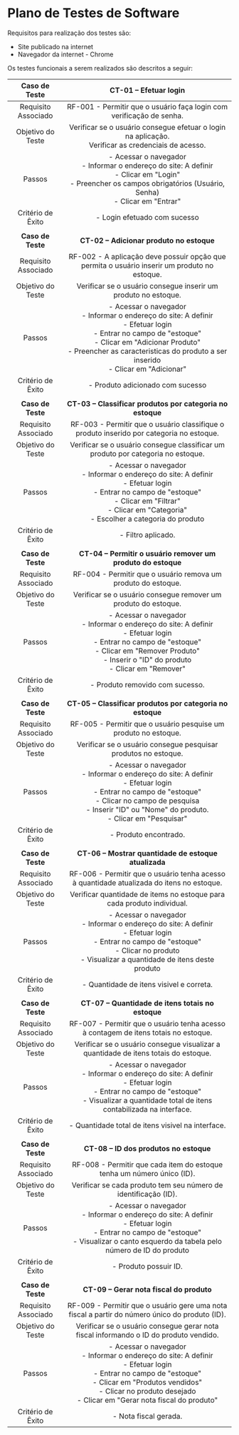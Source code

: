 # Plano de Testes de Software
Requisitos para realização dos testes são:
- Site publicado na internet
-  Navegador da internet - Chrome

Os testes funcionais a serem realizados são descritos a seguir:


 
| **Caso de Teste** 	| **CT-01 – Efetuar login** 	|
|:---:	|:---:	|
|	Requisito Associado 	| RF-001 - Permitir que o usuário faça login com verificação de senha. |
| Objetivo do Teste 	| Verificar se o usuário consegue efetuar o login na aplicação.<br>  Verificar as credenciais de acesso. |
| Passos 	| - Acessar o navegador <br> - Informar o endereço do site: A definir<br> - Clicar em "Login" <br> - Preencher os campos obrigatórios (Usuário, Senha) <br> - Clicar em "Entrar" |
|Critério de Êxito | - Login efetuado com sucesso |
|  	|  	|
| **Caso de Teste** 	| **CT-02 – Adicionar produto no estoque**	|
|Requisito Associado | RF-002	- A aplicação deve possuir opção que permita o usuário inserir um produto no estoque. |
| Objetivo do Teste 	| Verificar se o usuário consegue inserir um produto no estoque. |
| Passos 	| - Acessar o navegador <br> - Informar o endereço do site: A definir<br> - Efetuar login <br> - Entrar no campo de "estoque" <br> - Clicar em "Adicionar Produto" <br> - Preencher as caracteristicas do produto a ser inserido<br> - Clicar em "Adicionar" |
|Critério de Êxito | - Produto adicionado com  sucesso |
|  	|  	|
| **Caso de Teste** 	| **CT-03 – Classificar produtos por categoria no estoque**	|
|Requisito Associado | RF-003	- Permitir que o usuário classifique o produto inserido por categoria no estoque. |
| Objetivo do Teste 	| Verificar se o usuário consegue classificar um produto por categoria no estoque. |
| Passos 	| - Acessar o navegador <br> - Informar o endereço do site: A definir<br> - Efetuar login <br> - Entrar no campo de "estoque" <br> - Clicar em "Filtrar" <br> - Clicar em "Categoria"<br> - Escolher a categoria do produto |
|Critério de Êxito | - Filtro aplicado. |
|  	|  	|
| **Caso de Teste** 	| **CT-04 – Permitir o usuário remover um produto do estoque**	|
|Requisito Associado | RF-004	- Permitir que o usuário remova um produto do estoque. |
| Objetivo do Teste 	| Verificar se o usuário consegue remover um produto do estoque. |
| Passos 	| - Acessar o navegador <br> - Informar o endereço do site: A definir<br> - Efetuar login <br> - Entrar no campo de "estoque" <br> - Clicar em "Remover Produto" <br> - Inserir o "ID" do produto<br> - Clicar em "Remover" |
|Critério de Êxito | - Produto removido com sucesso. |
|  	|  	|
| **Caso de Teste** 	| **CT-05 – Classificar produtos por categoria no estoque**	|
|Requisito Associado | RF-005	- Permitir que o usuário pesquise um produto no estoque. |
| Objetivo do Teste 	| Verificar se o usuário consegue pesquisar produtos no estoque. |
| Passos 	| - Acessar o navegador <br> - Informar o endereço do site: A definir<br> - Efetuar login <br> - Entrar no campo de "estoque" <br> - Clicar no campo de pesquisa <br> - Inserir "ID" ou "Nome" do produto.<br> - Clicar em "Pesquisar" |
|Critério de Êxito | - Produto encontrado. |
|  	|  	|
| **Caso de Teste** 	| **CT-06 – Mostrar quantidade de estoque atualizada**	|
|Requisito Associado | RF-006	- Permitir que o usuário tenha acesso à quantidade atualizada do itens no estoque. |
| Objetivo do Teste 	| Verificar quantidade de items no estoque para cada produto individual. |
| Passos 	| - Acessar o navegador <br> - Informar o endereço do site: A definir<br> - Efetuar login <br> - Entrar no campo de "estoque" <br> - Clicar no produto <br> - Visualizar a quantidade de itens deste produto |
|Critério de Êxito | - Quantidade de itens visivel e correta. |
|  	|  	|
| **Caso de Teste** 	| **CT-07 – Quantidade de itens totais no estoque**	|
|Requisito Associado | RF-007	- Permitir que o usuário tenha acesso à contagem de itens totais no estoque. |
| Objetivo do Teste 	| Verificar se o usuário consegue visualizar a quantidade de itens totais do estoque. |
| Passos 	| - Acessar o navegador <br> - Informar o endereço do site: A definir<br> - Efetuar login <br> - Entrar no campo de "estoque" <br> - Visualizar a quantidade total de itens contabilizada na interface. <br> |
|Critério de Êxito | - Quantidade total de itens visivel na interface. |
|  	|  	|
| **Caso de Teste** 	| **CT-08 – ID dos produtos no estoque**	|
|Requisito Associado | RF-008	- Permitir que cada item do estoque tenha um número único (ID). |
| Objetivo do Teste 	| Verificar se cada produto tem seu número de identificação (ID). |
| Passos 	| - Acessar o navegador <br> - Informar o endereço do site: A definir<br> - Efetuar login <br> - Entrar no campo de "estoque" <br> - Visualizar o canto esquerdo da tabela pelo número de ID do produto <br>  |
|Critério de Êxito | - Produto possuir ID. |
|  	|  	|
| **Caso de Teste** 	| **CT-09 – Gerar nota fiscal do produto**	|
|Requisito Associado | RF-009	- Permitir que o usuário gere uma nota fiscal a partir do número único do produto (ID). |
| Objetivo do Teste 	| Verificar se o usuário consegue gerar nota fiscal informando o ID do produto vendido. |
| Passos 	| - Acessar o navegador <br> - Informar o endereço do site: A definir<br> - Efetuar login <br> - Entrar no campo de "estoque" <br> - Clicar em "Produtos vendidos" <br> - Clicar no produto desejado<br> - Clicar em "Gerar nota fiscal do produto"  |
|Critério de Êxito | - Nota fiscal gerada. |
 
